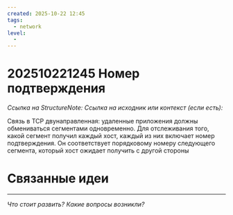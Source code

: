 ```yaml
---
created: 2025-10-22 12:45
tags:
  - network
level:
  -
---
```

# 202510221245 Номер подтверждения

*Ссылка на StructureNote:*
*Ссылка на исходник или контекст (если есть):*

Связь в TCP двунаправленная: удаленные приложения должны обмениваться сегментами одновременно. Для отслеживания того, какой сегмент получил каждый хост, каждый из них включает номер подтверждения. Он соответствует порядковому номеру следующего сегмента, который хост ожидает получить с другой стороны
# Связанные идеи

---

*Что стоит развить? Какие вопросы возникли?*
